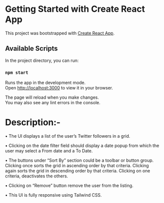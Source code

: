 # Getting Started with Create React App

This project was bootstrapped with [Create React App](https://github.com/facebook/create-react-app).

## Available Scripts

In the project directory, you can run:

### `npm start`

Runs the app in the development mode.\
Open [http://localhost:3000](http://localhost:3000) to view it in your browser.

The page will reload when you make changes.\
You may also see any lint errors in the console.

# Description:-

• The UI displays a list of the user’s Twitter followers in a grid.

• Clicking on the date filter field should display a date popup from which the user may select a From date and a To Date.

• The buttons under “Sort By” section could be a toolbar or button group. Clicking once sorts the grid in ascending order by that criteria. Clicking again sorts the grid in descending order by that criteria. Clicking on one criteria, deactivates the others.  

• Clicking on “Remove” button remove the user from the listing.

• This UI is fully responsive using Tailwind CSS.
